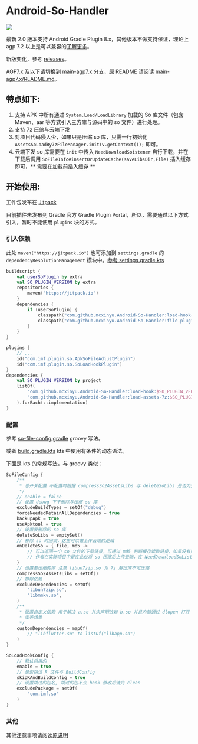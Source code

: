 # Android-So-Handler

[![](https://jitpack.io/v/mcxinyu/Android-So-Handler.svg)](https://jitpack.io/#mcxinyu/Android-So-Handler)

最新 2.0 版本支持 Android Gradle Plugin 8.x，其他版本不做支持保证，理论上 agp 7.2 以上是可以兼容的[了解更多](https://developer.android.com/build/releases/gradle-plugin-api-updates#replacement_apis)。

新版变化，参考 [releases](https://github.com/mcxinyu/Android-So-Handler/releases)。

AGP7.x 及以下请切换到 [main-agp7.x](https://github.com/mcxinyu/Android-So-Handler/tree/main-agp7.x) 分支，原 README 请阅读 [main-agp7.x/README.md](https://github.com/mcxinyu/Android-So-Handler/blob/main-agp7.x/README.md)。

## 特点如下:

1. 支持 APK 中所有通过 `System.Load/LoadLibrary` 加载的 So 库文件（包含 Maven、aar 等方式引入三方库与源码中的
   so 文件）进行处理。
2. 支持 7z 压缩与云端下发
3. 对项目代码侵入少，如果只是压缩 so
   库，只需一行初始化 `AssetsSoLoadBy7zFileManager.init(v.getContext());` 即可。
4. 云端下发 so 库需要在 `init` 中传入 `NeedDownloadSoistener`
   自行下载，并在下载后调用 `SoFileInfo#insertOrUpdateCache(saveLibsDir,File)` 插入缓存即可，**
   需要在加载前插入缓存 **

## 开始使用:

工件包发布在 [Jitpack](https://jitpack.io/#mcxinyu/Android-So-Handler)

目前插件未发布到 Gradle 官方 Gradle Plugin Portal，所以，需要通过以下方式引入，暂时不能使用 `plugins` 块的方式。

### 引入依赖

此处 `maven("https://jitpack.io")` 也可添加到 `settings.gradle` 的 `dependencyResolutionManagement` 模块中。[参考 settings.gradle.kts](settings.gradle.kts)

```kotlin "build.gradle.kts"
buildscript {
    val userSoPlugin by extra
    val SO_PLUGIN_VERSION by extra
    repositories {
        maven("https://jitpack.io")
    }
    dependencies {
        if (userSoPlugin) {
            classpath("com.github.mcxinyu.Android-So-Handler:load-hook-plugin:${SO_PLUGIN_VERSION}")
            classpath("com.github.mcxinyu.Android-So-Handler:file-plugin:${SO_PLUGIN_VERSION}")
        }
    }
}
```

```kotlin "app/build.gradle.kts"
plugins {
    // ...
    id("com.imf.plugin.so.ApkSoFileAdjustPlugin")
    id("com.imf.plugin.so.SoLoadHookPlugin")
}
dependencies {
    val SO_PLUGIN_VERSION by project
    listOf(
        "com.github.mcxinyu.Android-So-Handler:load-hook:$SO_PLUGIN_VERSION",
        "com.github.mcxinyu.Android-So-Handler:load-assets-7z:$SO_PLUGIN_VERSION"
    ).forEach(::implementation)
}
```

### 配置

参考 [so-file-config.gradle](so-file-config.gradle) groovy 写法。

或者 [build.gradle.kts](app/build.gradle.kts) kts 中使用有条件的动态语法。

下面是 kts 的常规写法，与 groovy 类似：
```kotlin
SoFileConfig {
    /**
     * 总开关配置 不配置时根据 compressSo2AssetsLibs 与 deleteSoLibs 是否为空自动开启关闭 配置 true 强制开启 false 强制关闭
     */
    // enable = false
    // 设置 debug 下不删除与压缩 so 库
    excludeBuildTypes = setOf("debug")
    forceNeededRetainAllDependencies = true
    backupApk = true
    useApktool = true
    // 设置要删除的 so 库
    deleteSoLibs = emptySet()
    // 移除 so 时回调，这里可以做上传云端的逻辑
    onDeleteSo = { file, md5 ->
        // 可以返回一个 so 文件的下载链接，可通过 md5 判断缓存读取链接，如果没有则上传云端并返回链接
        // 作者在实际项目中是在此处将 so 压缩后上传云端，在 NeedDownloadSoListener 中下载，调用 insertOrUpdateCache 前解压。
    }
    // 设置要压缩的库 注意 libun7zip.so 为 7z 解压库不可压缩
    compressSo2AssetsLibs = setOf()
    // 排除依赖
    excludeDependencies = setOf(
        "libun7zip.so",
        "libmmkv.so",
    )
    /**
     * 配置自定义依赖 用于解决 a.so 并未声明依赖 b.so 并且内部通过 dlopen 打开 b.so 或者反射 System.loadLibrary 等跳过 hook 加载 so
     * 库等场景
     */
    customDependencies = mapOf(
        // "libflutter.so" to listOf("libapp.so")
    )
}

SoLoadHookConfig {
    // 默认启用的
    enable = true
    // 是否跳过 R 文件与 BuildConfig
    skipRAndBuildConfig = true
    // 设置跳过的包名, 跳过的包不去 hook 修改后请先 clean
    excludePackage = setOf(
        "com.imf.so"
    )
}
```

### 其他

其他注意事项请阅读[原说明](https://github.com/mcxinyu/Android-So-Handler/blob/main-agp7.x/README.md)
